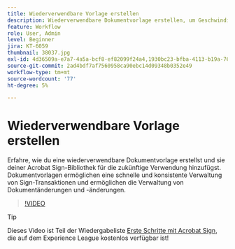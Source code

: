 ```yaml
---
title: Wiederverwendbare Vorlage erstellen
description: Wiederverwendbare Dokumentvorlage erstellen, um Geschwindigkeit und Konsistenz sicherzustellen
feature: Workflow
role: User, Admin
level: Beginner
jira: KT-6059
thumbnail: 38037.jpg
exl-id: 4d36509a-e7a7-4a5a-bcf8-ef82099f24a4,1930bc23-bfba-4113-b19a-76634667bda3
source-git-commit: 2ad4bdf7af7560958ca90ebc14d09348b0352e49
workflow-type: tm+mt
source-wordcount: '77'
ht-degree: 5%

---
```


# Wiederverwendbare Vorlage erstellen

Erfahre, wie du eine wiederverwendbare Dokumentvorlage erstellst und sie deiner Acrobat Sign-Bibliothek für die zukünftige Verwendung hinzufügst. Dokumentvorlagen ermöglichen eine schnelle und konsistente Verwaltung von Sign-Transaktionen und ermöglichen die Verwaltung von Dokumentänderungen und -änderungen.

>[!VIDEO](https://video.tv.adobe.com/v/3409537?quality=12&learn=on&hidetitle=true&captions=ger)

>[!TIP]
>
>Dieses Video ist Teil der Wiedergabeliste [Erste Schritte mit Acrobat Sign](https://experienceleague.adobe.com/de/playlists/acrobat-sign-get-started-business-users), die auf dem Experience League kostenlos verfügbar ist!
